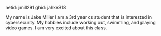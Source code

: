 netid: jmill291
ghid: jahke318

My name is Jake Miller I am a 3rd year cs student that is interested in cybersecurity. My hobbies include working out, swimming, and playing video games. I am very excited about this class.
